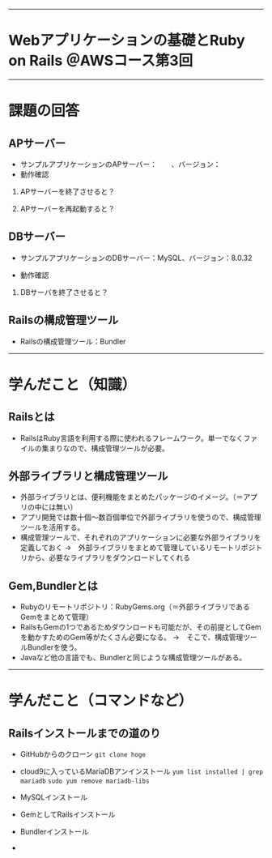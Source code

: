 --------------------------------------------------------------------------------------------------
# Webアプリケーションの基礎とRuby on Rails ＠AWSコース第3回
--------------------------------------------------------------------------------------------------

# 課題の回答
## APサーバー
- サンプルアプリケーションのAPサーバー：　　、バージョン：
- 動作確認
 1. APサーバーを終了させると？


 2. APサーバーを再起動すると？

## DBサーバー
 - サンプルアプリケーションのDBサーバー：MySQL、バージョン：8.0.32

 - 動作確認
 1. DBサーバを終了させると？

## Railsの構成管理ツール
 - Railsの構成管理ツール：Bundler

--------------------------------------------------------------------------------------------------

# 学んだこと（知識）
## Railsとは
 - RailsはRuby言語を利用する際に使われるフレームワーク。単一でなくファイルの集まりなので、構成管理ツールが必要。

## 外部ライブラリと構成管理ツール
 - 外部ライブラリとは、便利機能をまとめたパッケージのイメージ。（＝アプリの中には無い）
 - アプリ開発では数十個～数百個単位で外部ライブラリを使うので、構成管理ツールを活用する。
 - 構成管理ツールで、それぞれのアプリケーションに必要な外部ライブラリを定義しておく
→　外部ライブラリをまとめて管理しているリモートリポジトリから、必要なライブラリをダウンロードしてくれる　

## Gem,Bundlerとは
 - Rubyのリモートリポジトリ：RubyGems.org（＝外部ライブラリであるGemをまとめて管理）
 - RailsもGemの1つであるためダウンロードも可能だが、その前提としてGemを動かすためのGem等がたくさん必要になる。
→　そこで、構成管理ツールBundlerを使う。
 - Javaなど他の言語でも、Bundlerと同じような構成管理ツールがある。

--------------------------------------------------------------------------------------------------

# 学んだこと（コマンドなど）
## Railsインストールまでの道のり
 - GitHubからのクローン
`git clone hoge`

 - cloud9に入っているMariaDBアンインストール
`yum list installed | grep mariadb`
`sudo yum remove mariadb-libs`

 - MySQLインストール

 - GemとしてRailsインストール

 - Bundlerインストール

 - 




